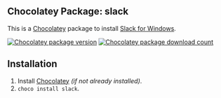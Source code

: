 ## Chocolatey Package: slack
This is a [Chocolatey](https://chocolatey.org/) package to install [Slack for Windows](https://slack.com/).

[![Chocolatey package version](https://img.shields.io/chocolatey/v/slack.svg)](https://chocolatey.org/packages/slack)
[![Chocolatey package download count](https://img.shields.io/chocolatey/dt/slack.svg)](https://chocolatey.org/packages/slack)

## Installation
1. Install [Chocolatey](https://chocolatey.org/) *(if not already installed)*.
2. `choco install slack`.

